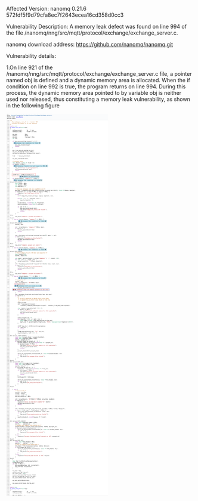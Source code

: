 Affected Version:
nanomq 0.21.6 572fdf5f9d79cfa8ec7f2643ecea16cd358d0cc3

Vulnerability Description:
A memory leak defect was found on line 994 of the file /nanomq/nng/src/mqtt/protocol/exchange/exchange_server.c.

nanomq download address:
https://github.com/nanomq/nanomq.git

Vulnerability details:

1.On line 921 of the /nanomq/nng/src/mqtt/protocol/exchange/exchange_server.c file, a pointer named obj is defined and a dynamic memory area is allocated. When the if condition on line 992 is true, the program returns on line 994. During this process, the dynamic memory area pointed to by variable obj is neither used nor released, thus constituting a memory leak vulnerability, as shown in the following figure

![image](https://github.com/LuMingYinDetect/nanomq_defects/blob/main/nanomq_7.jpg)
